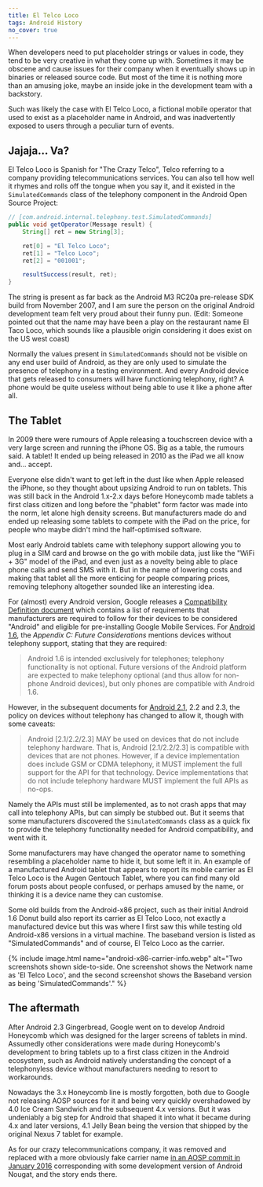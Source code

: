 ```yaml
---
title: El Telco Loco
tags: Android History
no_cover: true
---
```


When developers need to put placeholder strings or values in code, they tend to be very creative in what they come up with. Sometimes it may be obscene and cause issues for their company when it eventually shows up in binaries or released source code. But most of the time it is nothing more than an amusing joke, maybe an inside joke in the development team with a backstory.

Such was likely the case with El Telco Loco, a fictional mobile operator that used to exist as a placeholder name in Android, and was inadvertently exposed to users through a peculiar turn of events.

<!--more-->

## Jajaja... Va?
El Telco Loco is Spanish for "The Crazy Telco", Telco referring to a company providing telecommunications services. You can also tell how well it rhymes and rolls off the tongue when you say it, and it existed in the `SimulatedCommands` class of the telephony component in the Android Open Source Project:

```java
// [com.android.internal.telephony.test.SimulatedCommands]
public void getOperator(Message result) {
	String[] ret = new String[3];

	ret[0] = "El Telco Loco";
	ret[1] = "Telco Loco";
	ret[2] = "001001";

	resultSuccess(result, ret);
}
```

The string is present as far back as the Android M3 RC20a pre-release SDK build from November 2007, and I am sure the person on the original Android development team felt very proud about their funny pun. (Edit: Someone pointed out that the name may have been a play on the restaurant name El Taco Loco, which sounds like a plausible origin considering it does exist on the US west coast)

Normally the values present in `SimulatedCommands` should not be visible on any end user build of Android, as they are only used to simulate the presence of telephony in a testing environment. And every Android device that gets released to consumers will have functioning telephony, right? A phone would be quite useless without being able to use it like a phone after all.

## The Tablet
In 2009 there were rumours of Apple releasing a touchscreen device with a very large screen and running the iPhone OS. Big as a table, the rumours said. A tablet! It ended up being released in 2010 as the iPad we all know and... accept.

Everyone else didn't want to get left in the dust like when Apple released the iPhone, so they thought about upsizing Android to run on tablets. This was still back in the Android 1.x-2.x days before Honeycomb made tablets a first class citizen and long before the "phablet" form factor was made into the norm, let alone high density screens. But manufacturers made do and ended up releasing some tablets to compete with the iPad on the price, for people who maybe didn't mind the half-optimised software.

Most early Android tablets came with telephony support allowing you to plug in a SIM card and browse on the go with mobile data, just like the "WiFi + 3G" model of the iPad, and even just as a novelty being able to place phone calls and send SMS with it. But in the name of lowering costs and making that tablet all the more enticing for people comparing prices, removing telephony altogether sounded like an interesting idea.

For (almost) every Android version, Google releases a [Compatibility Definition document](https://source.android.com/docs/compatibility/cdd) which contains a list of requirements that manufacturers are required to follow for their devices to be considered "Android" and eligible for pre-installing Google Mobile Services. For [Android 1.6](https://source.android.com/static/docs/compatibility/1.6/android-1.6-cdd.pdf), the *Appendix C: Future Considerations* mentions devices without telephony support, stating that they are required:

> Android 1.6 is intended exclusively for telephones; telephony functionality is not optional. Future versions of the Android platform are expected to make telephony optional (and thus allow for non-phone Android devices), but only phones are compatible with Android 1.6.

However, in the subsequent documents for [Android 2.1](https://source.android.com/static/docs/compatibility/2.1/android-2.1-cdd.pdf), 2.2 and 2.3, the policy on devices without telephony has changed to allow it, though with some caveats:

> Android [2.1/2.2/2.3] MAY be used on devices that do not include telephony hardware. That is, Android [2.1/2.2/2.3] is compatible with devices that are not phones. However, if a device implementation does include GSM or CDMA telephony, it MUST implement the full support for the API for that technology. Device implementations that do not include telephony hardware MUST implement the full APIs as no-ops.

Namely the APIs must still be implemented, as to not crash apps that may call into telephony APIs, but can simply be stubbed out. But it seems that some manufacturers discovered the `SimulatedCommands` class as a quick fix to provide the telephony functionality needed for Android compatibility, and went with it.

Some manufacturers may have changed the operator name to something resembling a placeholder name to hide it, but some left it in. An example of a manufactured Android tablet that appears to report its mobile carrier as El Telco Loco is the Augen Gentouch Tablet, where you can find many old forum posts about people confused, or perhaps amused by the name, or thinking it is a device name they can customise.

Some old builds from the Android-x86 project, such as their initial Android 1.6 Donut build also report its carrier as El Telco Loco, not exactly a manufactured device but this was where I first saw this while testing old Android-x86 versions in a virtual machine. The baseband version is listed as "SimulatedCommands" and of course, El Telco Loco as the carrier.

{% include image.html
	name="android-x86-carrier-info.webp"
	alt="Two screenshots shown side-to-side. One screenshot shows the Network name as 'El Telco Loco', and the second screenshot shows the Baseband version as being 'SimulatedCommands'." %}

## The aftermath
After Android 2.3 Gingerbread, Google went on to develop Android Honeycomb which was designed for the larger screens of tablets in mind. Assumedly other considerations were made during Honeycomb's development to bring tablets up to a first class citizen in the Android ecosystem, such as Android natively understanding the concept of a telephonyless device without manufacturers needing to resort to workarounds.

Nowadays the 3.x Honeycomb line is mostly forgotten, both due to Google not releasing AOSP sources for it and being very quickly overshadowed by 4.0 Ice Cream Sandwich and the subsequent 4.x versions. But it was undeniably a big step for Android that shaped it into what it became during 4.x and later versions, 4.1 Jelly Bean being the version that shipped by the original Nexus 7 tablet for example.

As for our crazy telecommunications company, it was removed and replaced with a more obviously fake carrier name [in an AOSP commit in January 2016](https://android.googlesource.com/platform/frameworks/opt/telephony/+/59d1e823d9a%5E%21/#F0) corresponding with some development version of Android Nougat, and the story ends there.
